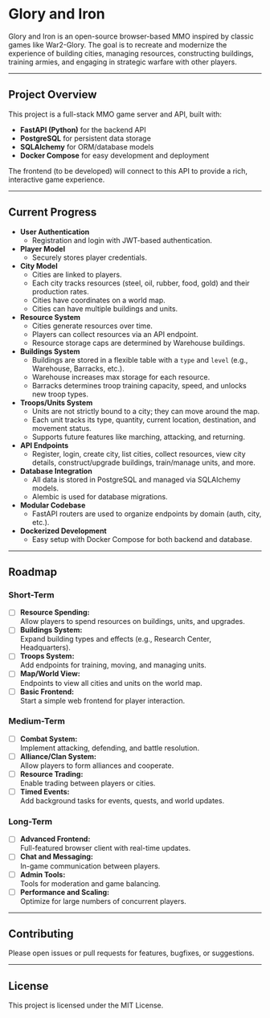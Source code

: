 # Glory and Iron

Glory and Iron is an open-source browser-based MMO inspired by classic games like War2-Glory. The goal is to recreate and modernize the experience of building cities, managing resources, constructing buildings, training armies, and engaging in strategic warfare with other players.

---

## Project Overview

This project is a full-stack MMO game server and API, built with:

- **FastAPI (Python)** for the backend API
- **PostgreSQL** for persistent data storage
- **SQLAlchemy** for ORM/database models
- **Docker Compose** for easy development and deployment

The frontend (to be developed) will connect to this API to provide a rich, interactive game experience.

---

## Current Progress

- **User Authentication**
    - Registration and login with JWT-based authentication.
- **Player Model**
    - Securely stores player credentials.
- **City Model**
    - Cities are linked to players.
    - Each city tracks resources (steel, oil, rubber, food, gold) and their production rates.
    - Cities have coordinates on a world map.
    - Cities can have multiple buildings and units.
- **Resource System**
    - Cities generate resources over time.
    - Players can collect resources via an API endpoint.
    - Resource storage caps are determined by Warehouse buildings.
- **Buildings System**
    - Buildings are stored in a flexible table with a `type` and `level` (e.g., Warehouse, Barracks, etc.).
    - Warehouse increases max storage for each resource.
    - Barracks determines troop training capacity, speed, and unlocks new troop types.
- **Troops/Units System**
    - Units are not strictly bound to a city; they can move around the map.
    - Each unit tracks its type, quantity, current location, destination, and movement status.
    - Supports future features like marching, attacking, and returning.
- **API Endpoints**
    - Register, login, create city, list cities, collect resources, view city details, construct/upgrade buildings, train/manage units, and more.
- **Database Integration**
    - All data is stored in PostgreSQL and managed via SQLAlchemy models.
    - Alembic is used for database migrations.
- **Modular Codebase**
    - FastAPI routers are used to organize endpoints by domain (auth, city, etc.).
- **Dockerized Development**
    - Easy setup with Docker Compose for both backend and database.

---

## Roadmap

### Short-Term

- [ ] **Resource Spending:**  
  Allow players to spend resources on buildings, units, and upgrades.
- [ ] **Buildings System:**  
  Expand building types and effects (e.g., Research Center, Headquarters).
- [ ] **Troops System:**  
  Add endpoints for training, moving, and managing units.
- [ ] **Map/World View:**  
  Endpoints to view all cities and units on the world map.
- [ ] **Basic Frontend:**  
  Start a simple web frontend for player interaction.

### Medium-Term

- [ ] **Combat System:**  
  Implement attacking, defending, and battle resolution.
- [ ] **Alliance/Clan System:**  
  Allow players to form alliances and cooperate.
- [ ] **Resource Trading:**  
  Enable trading between players or cities.
- [ ]  **Timed Events:**  
  Add background tasks for events, quests, and world updates.

### Long-Term

- [ ]  **Advanced Frontend:**  
  Full-featured browser client with real-time updates.
- [ ]  **Chat and Messaging:**  
  In-game communication between players.
- [ ]  **Admin Tools:**  
  Tools for moderation and game balancing.
- [ ]  **Performance and Scaling:**  
  Optimize for large numbers of concurrent players.

---

## Contributing

Please open issues or pull requests for features, bugfixes, or suggestions.

---

## License

This project is licensed under the MIT License.
